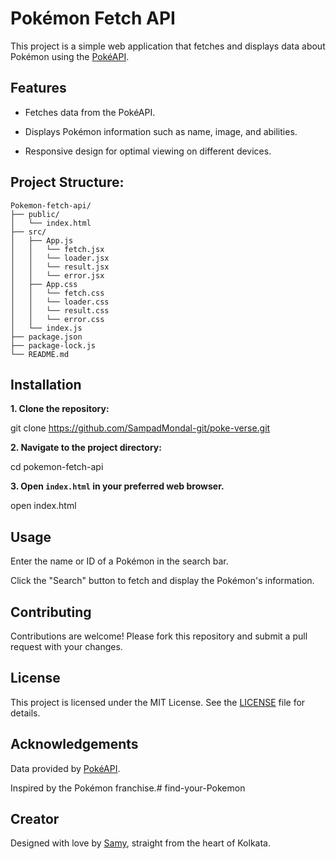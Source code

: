 # Pokémon Fetch API

This project is a simple web application that fetches and displays data about Pokémon using the [PokéAPI](https://pokeapi.co/).

## Features

- Fetches data from the PokéAPI.

- Displays Pokémon information such as name, image, and abilities.

- Responsive design for optimal viewing on different devices.

## Project Structure:

```
Pokemon-fetch-api/
├── public/
│   └── index.html
├── src/
│   ├── App.js
│   │   └── fetch.jsx
│   │   └── loader.jsx
│   │   └── result.jsx
│   │   └── error.jsx
│   ├── App.css 
│   │   └── fetch.css
│   │   └── loader.css
│   │   └── result.css
│   │   └── error.css
│   └── index.js
├── package.json
├── package-lock.js
└── README.md
```

## Installation

**1. Clone the repository:**

git clone https://github.com/SampadMondal-git/poke-verse.git

**2. Navigate to the project directory:**

cd pokemon-fetch-api

**3. Open `index.html` in your preferred web browser.**

open index.html

## Usage

Enter the name or ID of a Pokémon in the search bar.

Click the "Search" button to fetch and display the Pokémon's information.

## Contributing

Contributions are welcome! Please fork this repository and submit a pull request with your changes.

## License

This project is licensed under the MIT License. See the [LICENSE]() file for details.

## Acknowledgements

Data provided by [PokéAPI](https://pokeapi.co/).

Inspired by the Pokémon franchise.# find-your-Pokemon

## Creator

Designed with love by [Samy](https://www.instagram.com/_ursfav.sxmy/), straight from the heart of Kolkata.
